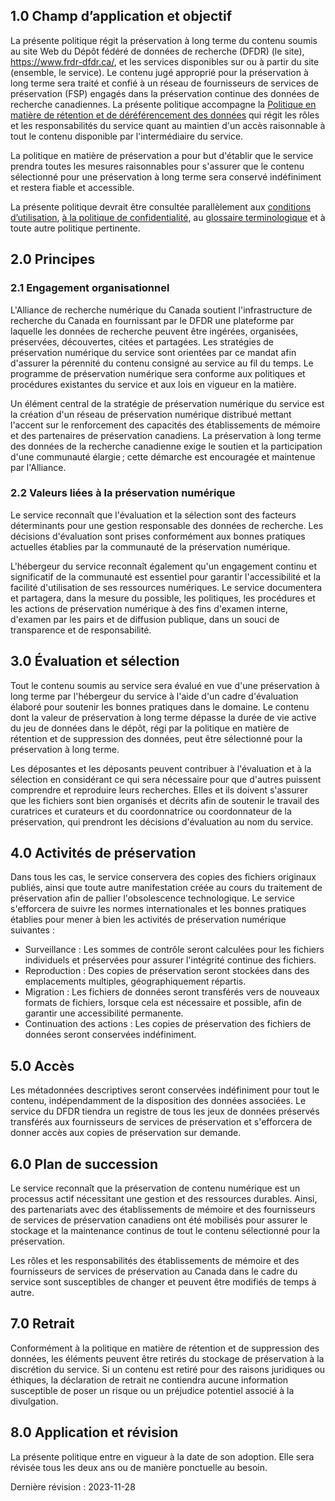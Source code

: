 
## 1.0 Champ d’application et objectif
 
La présente politique régit la préservation à long terme du contenu soumis au site Web du Dépôt fédéré de données de recherche (DFDR) (le site), <a href="https://www.frdr-dfdr.ca/">https://www.frdr-dfdr.ca/</a>, et les services disponibles sur ou à partir du site (ensemble, le service). Le contenu jugé approprié pour la préservation à long terme sera traité et confié à un réseau de fournisseurs de services de préservation (FSP) engagés dans la préservation continue des données de recherche canadiennes. La présente politique accompagne la [Politique en matière de rétention et de déréférencement des données](/policies/fr/rétention_des_données/) qui régit les rôles et les responsabilités du service quant au maintien d'un accès raisonnable à tout le contenu disponible par l'intermédiaire du service.
 
La politique en matière de préservation a pour but d'établir que le service prendra toutes les mesures raisonnables pour s'assurer que le contenu sélectionné pour une préservation à long terme sera conservé indéfiniment et restera fiable et accessible.
 
La présente politique devrait être consultée parallèlement aux [conditions d’utilisation](/policies/fr/conditions_d'utilisation/), [à la politique de confidentialité](/policies/fr/confidentialité/), au [glossaire terminologique](/policies/fr/glossaire/) et à toute autre politique pertinente.
 
## 2.0 Principes
 
### 2.1 Engagement organisationnel

L'Alliance de recherche numérique du Canada soutient l'infrastructure de recherche du Canada en fournissant par le DFDR une plateforme par laquelle les données de recherche peuvent être ingérées, organisées, préservées, découvertes, citées et partagées. Les stratégies de préservation numérique du service sont orientées par ce mandat afin d'assurer la pérennité du contenu consigné au service au fil du temps. Le programme de préservation numérique sera conforme aux politiques et procédures existantes du service et aux lois en vigueur en la matière.
 
Un élément central de la stratégie de préservation numérique du service est la création d'un réseau de préservation numérique distribué mettant l'accent sur le renforcement des capacités des établissements de mémoire et des partenaires de préservation canadiens. La préservation à long terme des données de la recherche canadienne exige le soutien et la participation d'une communauté élargie ; cette démarche est encouragée et maintenue par l'Alliance.
 
### 2.2 Valeurs liées à la préservation numérique

Le service reconnaît que l'évaluation et la sélection sont des facteurs déterminants pour une gestion responsable des données de recherche. Les décisions d'évaluation sont prises conformément aux bonnes pratiques actuelles établies par la communauté de la préservation numérique.

L'hébergeur du service reconnaît également qu'un engagement continu et significatif de la communauté est essentiel pour garantir l'accessibilité et la facilité d'utilisation de ses ressources numériques. Le service documentera et partagera, dans la mesure du possible, les politiques, les procédures et les actions de préservation numérique à des fins d'examen interne, d'examen par les pairs et de diffusion publique, dans un souci de transparence et de responsabilité.

## 3.0 Évaluation et sélection
Tout le contenu soumis au service sera évalué en vue d'une préservation à long terme par l'hébergeur du service à l'aide d'un cadre d'évaluation élaboré pour soutenir les bonnes pratiques dans le domaine. Le contenu dont la valeur de préservation à long terme dépasse la durée de vie active du jeu de données dans le dépôt, régi par la politique en matière de rétention et de suppression des données, peut être sélectionné pour la préservation à long terme.

Les déposantes et les déposants peuvent contribuer à l'évaluation et à la sélection en considérant ce qui sera nécessaire pour que d'autres puissent comprendre et reproduire leurs recherches. Elles et ils doivent s'assurer que les fichiers sont bien organisés et décrits afin de soutenir le travail des curatrices et curateurs et du coordonnatrice ou coordonnateur de la préservation, qui prendront les décisions d'évaluation au nom du service.

## 4.0 Activités de préservation

Dans tous les cas, le service conservera des copies des fichiers originaux publiés, ainsi que toute autre manifestation créée au cours du traitement de préservation afin de pallier l'obsolescence technologique. Le service s'efforcera de suivre les normes internationales et les bonnes pratiques établies pour mener à bien les activités de préservation numérique suivantes :

* Surveillance : Les sommes de contrôle seront calculées pour les fichiers individuels et préservées pour assurer l'intégrité continue des fichiers.
* Reproduction : Des copies de préservation seront stockées dans des emplacements multiples, géographiquement répartis.
* Migration : Les fichiers de données seront transférés vers de nouveaux formats de fichiers, lorsque cela est nécessaire et possible, afin de garantir une accessibilité permanente.
* Continuation des actions : Les copies de préservation des fichiers de données seront conservées indéfiniment.
 
## 5.0 Accès

Les métadonnées descriptives seront conservées indéfiniment pour tout le contenu, indépendamment de la disposition des données associées. Le service du DFDR tiendra un registre de tous les jeux de données préservés transférés aux fournisseurs de services de préservation et s'efforcera de donner accès aux copies de préservation sur demande.
 
## 6.0 Plan de succession

Le service reconnaît que la préservation de contenu numérique est un processus actif nécessitant une gestion et des ressources durables. Ainsi, des partenariats avec des établissements de mémoire et des fournisseurs de services de préservation canadiens ont été mobilisés pour assurer le stockage et la maintenance continus de tout le contenu sélectionné pour la préservation.

Les rôles et les responsabilités des établissements de mémoire et des fournisseurs de services de préservation au Canada dans le cadre du service sont susceptibles de changer et peuvent être modifiés de temps à autre.
 
## 7.0 Retrait

Conformément à la politique en matière de rétention et de suppression des données, les éléments peuvent être retirés du stockage de préservation à la discrétion du service.
Si un contenu est retiré pour des raisons juridiques ou éthiques, la déclaration de retrait ne contiendra aucune information susceptible de poser un risque ou un préjudice potentiel associé à la divulgation.

## 8.0 Application et révision

La présente politique entre en vigueur à la date de son adoption. Elle sera révisée tous les deux ans ou de manière ponctuelle au besoin.

Dernière révision : 2023-11-28
